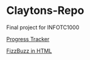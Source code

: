 # Claytons-Repo
Final project for INFOTC1000

[Progress Tracker](https://github.com/Clayton-Lieberman/Claytons-Repo/blob/master/progress-tracker.md)

[FizzBuzz in HTML](https://github.com/Clayton-Lieberman/Claytons-Repo/blob/master/FIZZBUZZ.md)
